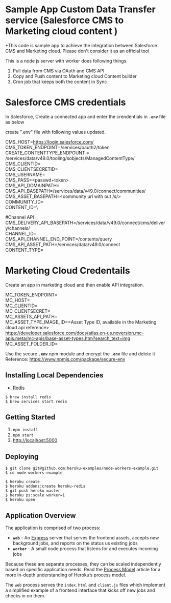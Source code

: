 # Sample App Custom Data Transfer service (Salesforce CMS to Marketing cloud content ) 

*This code is sample app to achieve the integration between Salesforce CMS and Marketing cloud. Please don't consider it as an official tool


This is a node js server with worker does following things.

1. Pull data from CMS via OAuth and CMS API
2. Copy and Push content to Marketing cloud Content builder 
3. Cron job that keeps both the content in Sync

# Salesforce CMS credentials

In Salesforce, Create a connected app and enter the crendentials in **`.env`** file as below

create ".env" file with following values updated.

CMS_HOST=https://login.salesforce.com/ \
CMS_TOKEN_ENDPOINT=/services/oauth2/token \
CREATE_CONTENTTYPE_ENDPOUNT = /services/data/v49.0/tooling/sobjects/ManagedContentType/ \
CMS_CLIENTID=<clientid> \
CMS_CLIENTSECRETID=<secret> \
CMS_USERNAME=<username> \
CMS_PASS=<passwd+token> \
CMS_API_DOMAINPATH=<Custom domain salesforce url> \
CMS_API_BASEPATH=/services/data/v49.0/connect/communities/ \
CMS_ASSET_BASEPATH=<community url with out /s/> \
COMMUNITY_ID=<communityid> \
CONTENT_ID=<contentid>\ 

#Channel API
CMS_DELIVERY_API_BASEPATH=/services/data/v49.0/connect/cms/delivery/channels/\
CHANNEL_ID=<Chanel ID copied from workbench via channels api>\
CMS_API_CHANNEL_END_POINT=/contents/query\
CMS_API_ASSET_PATH=/services/data/v49.0/connect\
CONTENT_TYPE=<devname of custom content typpe>


# Marketing Cloud Credentails

Create an app in marketing cloud and then enable API integration.

MC_TOKEN_ENDPOINT=<marketing cloud token end point>\
MC_HOST=<marketing cloud API end point>\
MC_CLIENTID=<client id>\
MC_CLIENTSECRET=<client secret>\
MC_ASSETS_API_PATH=<Asset path>\
MC_ASSET_TYPE_IMAGE_ID=<Asset Type ID, available in the Marketing cloud api reference>\
https://developer.salesforce.com/docs/atlas.en-us.noversion.mc-apis.meta/mc-apis/base-asset-types.htm?search_text=img \
MC_ASSET_FOLDER_ID=<Folderid created in content builder to store cms assets>

Use the secure **`.env`** npm module  and encrypt the  **`.env`** file and delete it
Reference: https://www.npmjs.com/package/secure-env

## Installing Local Dependencies

- [Redis](https://redis.io/)

```
$ brew install redis
$ brew services start redis
```

## Getting Started

1. `npm install`
2. `npm start`
3. [http://localhost:5000](http://localhost:5000)

## Deploying

```
$ git clone git@github.com:heroku-examples/node-workers-example.git
$ cd node-workers-example

$ heroku create
$ heroku addons:create heroku-redis
$ git push heroku master
$ heroku ps:scale worker=1
$ heroku open
```

## Application Overview

The application is comprised of two process: 

- **`web`** - An [Express](https://expressjs.com/) server that serves the frontend assets, accepts new background jobs, and reports on the status us existing jobs
- **`worker`** - A small node process that listens for and executes incoming jobs

Because these are separate processes, they can be scaled independently based on specific application needs. Read the [Process Model](https://devcenter.heroku.com/articles/process-model) article for a more in-depth understanding of Heroku’s process model.

The `web` process serves the `index.html` and `client.js` files which implement a simplified example of a frontend interface that kicks off new jobs and checks in on them.
